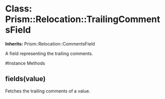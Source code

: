 # Class: Prism::Relocation::TrailingCommentsField
**Inherits:** Prism::Relocation::CommentsField
    

A field representing the trailing comments.



#Instance Methods
## fields(value) [](#method-i-fields)
Fetches the trailing comments of a value.

